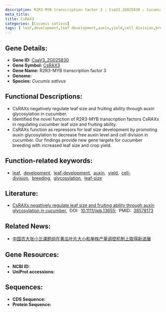 ```yaml
---
description: R2R3-MYB transcription factor 3 ; CsaV3_2G025830 ; Cucumis sativus
meta_title:
title: CsRAX3
categories: [Cucumis sativus]
tags: [ leaf,development,leaf development,auxin,yield,cell division,breeding,glycosylation,leaf size ]
---
```


## Gene Details:
- **Gene ID:** [CsaV3_2G025830]()
- **Gene Symbol:** <u>CsRAX3</u>
- **Gene Name:** R2R3-MYB transcription factor 3
- **Genome:** []()
- **Species:** *Cucumis sativus*

## Functional Descriptions:
   - CsRAXs negatively regulate leaf size and fruiting ability through auxin glycosylation in cucumber.
   - Identified the novel function of R2R3-MYB transcription factors CsRAXs in regulating cucumber leaf size and fruiting ability.
   - CsRAXs function as repressors for leaf size development by promoting auxin glycosylation to decrease free auxin level and cell division in cucumber. Our findings provide new gene targets for cucumber breeding with increased leaf size and crop yield.

## Function-related keywords:
   - [leaf](/tags/leaf/),&nbsp;&nbsp;[development](/tags/development/),&nbsp;&nbsp;[leaf-development](/tags/leaf-development/),&nbsp;&nbsp;[auxin](/tags/auxin/),&nbsp;&nbsp;[yield](/tags/yield/),&nbsp;&nbsp;[cell-division](/tags/cell-division/),&nbsp;&nbsp;[breeding](/tags/breeding/),&nbsp;&nbsp;[glycosylation](/tags/glycosylation/),&nbsp;&nbsp;[leaf-size](/tags/leaf-size/)

## Literature:
   - [CsRAXs negatively regulate leaf size and fruiting ability through auxin glycosylation in cucumber.](https://doi.org/10.1111/jipb.13655)&nbsp;&nbsp;DOI:&nbsp;&nbsp;[10.1111/jipb.13655](https://doi.org/10.1111/jipb.13655);&nbsp;&nbsp;PMID:&nbsp;&nbsp;[38578173](https://pubmed.ncbi.nlm.nih.gov/38578173/)

## Related News:
   - [中国农大张小兰课题组在黄瓜叶片大小和单株产量调控机制上取得新进展](https://mp.weixin.qq.com/s?__biz=MzIyOTY2NDYyNQ==&mid=2247596814&idx=5&sn=165c9a24278a756f02dda85d7de71afd&chksm=e929d6f145f88fafd1d5d8ffc7a300944e94511640ae6b0e196ecc4f5739def079b785889b4f&scene=27#wechat_redirect)

## Gene Resources:
- **NCBI ID:**  [](https://www.ncbi.nlm.nih.gov/gene/?term=)
- **UniProt accessions:**  [](https://www.uniprot.org/uniprotkb//entry)


## Sequences:
- **CDS Sequence:**
- **Protein Sequence:**
